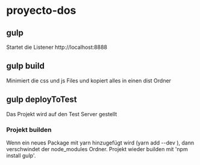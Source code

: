 # proyecto-dos


## gulp
Startet die Listener
http://localhost:8888

## gulp build
Minimiert die css und js Files und kopiert alles in einen dist Ordner

## gulp deployToTest
Das Projekt wird auf den Test Server gestellt

### Projekt builden
Wenn ein neues Package mit yarn hinzugefügt wird (yarn add --dev <package>), 
dann verschwindet der node_modules Ordner.
Projekt wieder builden mit 'npm install gulp'.